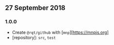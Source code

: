 ## 27 September 2018

### 1.0.0

- Create `@rqt/github` with [`mnp`][https://mnpjs.org]
- [repository]: `src`, `test`
